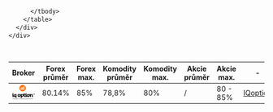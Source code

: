<br>
<div class="row">
    <div class="col-lg-12">
      <div class="table-responsive">
        <table class="table-curved table-hover text-center">
          <thead>
            <tr>
              <th>Broker</th>
              <th>Forex průměr</th>
              <th>Forex max.</th>
              <th>Komodity průměr</th>
              <th>Komodity max.</th>
              <th>Akcie průměr</th>
              <th>Akcie max.</th>
              <th>-</th>
            </tr>
          </thead>
          <tbody>
            <tr><td><img src="/assets/img/tabulky/logo1.jpg"></td><td>80.14%</td><td>85%</td><td>78,8%</td><td>80%</td><td>/</td><td>80 - 85%</td><td><a href="http://blog.forexsrovnavac.cz/topoption" class="btn ref btn-primary" href="http://blog.forexsrovnavac.cz/topoption" role="button">IQoption</a></td></tr>
            

          </tbody>
        </table>
      </div>
    </div>
  </div><br>
  <script>
$(document).ready(function(){
    $('[data-toggle="tooltip"]').tooltip();   
});
</script> 